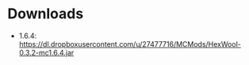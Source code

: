 Downloads
=========

* 1.6.4: https://dl.dropboxusercontent.com/u/27477716/MCMods/HexWool-0.3.2-mc1.6.4.jar
